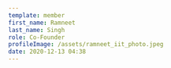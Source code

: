 ```yaml
---
template: member
first_name: Ramneet
last_name: Singh
role: Co-Founder
profileImage: /assets/ramneet_iit_photo.jpeg
date: 2020-12-13 04:38
---
```

